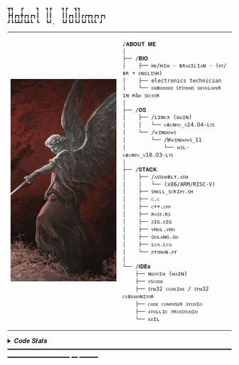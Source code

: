     ┳┓  ┏    ┓  ┓┏   ┓┏  ┓┓        
    ┣┫┏┓╋┏┓┏┓┃  ┃┃   ┃┃┏┓┃┃┏┏┳┓┏┓┏┓
    ┛┗┗┻┛┗┻┗ ┗  ┗┛.  ┗┛┗┛┗┛┗┛┗┗┗ ┛ 
<table>
  <tr>
    <td style="width: 50%;">
       <img src="https://github.com/RafaelVVolkmer/RafaelVVolkmer/blob/main/image.png" alt="Angel" style="width: 200%; border: none;"/>
    </td>
    <td style="width: 50%; vertical-align: top;">
      <p style="font-family: monospace; font-size: 16px;">
</p>

    /𝐀𝐁𝐎𝐔𝐓 𝐌𝐄
    │
    ├── /𝐁𝐈𝐎
    │    ├── ʜᴇ/ʜɪᴍ - ʙʀᴀᴢɪʟɪᴀɴ - (ᴘᴛ/ʙʀ + ᴇɴɢʟɪꜱʜ)
    │    ├── electronics technician
    │    └── ᴇᴍʙᴇᴅᴅᴇᴅ ꜱʏꜱᴛᴇᴍꜱ ᴅᴇᴠᴇʟᴏᴘᴇʀ ɪɴ ʀ&ᴅ ꜱᴇᴄᴛᴏʀ
    │
    ├── /𝐎𝐒
    │    ├── /ʟɪɴᴜx (ᴍᴀɪɴ)
    │    │   └── ᴜʙᴜɴᴛᴜ_ᴠ𝟤𝟦.𝟢𝟦-ʟᴛꜱ
    │    └── /ᴡɪɴᴅᴏᴡꜱ
    │        └── /Wᴡɪɴᴅᴏᴡꜱ_𝟣𝟣
    │            └── ᴡꜱʟ-ᴜʙᴜɴᴛᴜ_ᴠ𝟣𝟪.𝟢𝟥-ʟᴛꜱ
    │
    ├── /𝐒𝐓𝐀𝐂𝐊
    │    ├── /ᴀꜱꜱᴇᴍʙʟʏ.ᴀꜱᴍ
    │    │   └── (x𝟪𝟨/ARM/RISC-V)
    │    ├── ꜱʜᴇʟʟ_ꜱᴄʀɪᴘᴛ.ꜱʜ
    │    ├── ᴄ.ᴄ
    │    ├── ᴄ++.ᴄᴘᴘ
    │    ├── ʀᴜꜱᴛ.ʀꜱ
    │    ├── ᴢɪɢ.ᴢɪɢ
    │    ├── ᴠʜᴅʟ.ᴠʜᴅ
    │    ├── ɢᴏʟᴀɴɢ.ɢᴏ
    │    ├── ʟᴜᴀ.ʟᴜᴀ
    │    └── ᴘʏᴛʜᴏɴ.ᴘʏ
    │
    └── /𝐈𝐃𝐄𝐬
        ├── ɴᴇᴏᴠɪᴍ (ᴍᴀɪɴ)
        ├── ᴠꜱᴄᴏᴅᴇ
        ├── ꜱᴛᴍ𝟥𝟤 ᴄᴜᴅᴇɪᴅᴇ / ꜱᴛᴍ𝟥𝟤 ᴄᴜʙᴇᴍᴏɴɪᴛᴏʀ
        ├── ᴄᴏᴅᴇ ᴄᴏᴍᴘᴏꜱᴇʀ ꜱᴛᴜᴅɪᴏ
        ├── ᴀᴛᴏʟʟɪᴄ ᴛʀᴜᴇꜱᴛᴜᴅɪᴏ
        └── ᴋᴇɪʟ
        
  </tr>
</table>

<details>
<summary> 𝑪𝒐𝒅𝒆 𝑺𝒕𝒂𝒕𝒔 ━━━━━━━━━━━━━━━━━━━━━━━━━━━━━━━━━━━━━━━━━━━━━━ ━ ━━━</summary>
<br>
  <img src="https://leetcard.jacoblin.cool/Rafael_Volkmer?theme=nord&font=JetBrains%20Mono" height="163," alt="LeetCode Stats" /> <img src="https://github-readme-stats.vercel.app/api?username=RafaelVVolkmer&hide_title=false&hide_rank=false&show_icons=true&include_all_commits=true&count_private=true&disable_animations=false&theme=nord&locale=en&hide_border=true&order=1" height="163" alt="stats graph"  />
<br>
</details>





                                                                                                          
                                                                                                          

